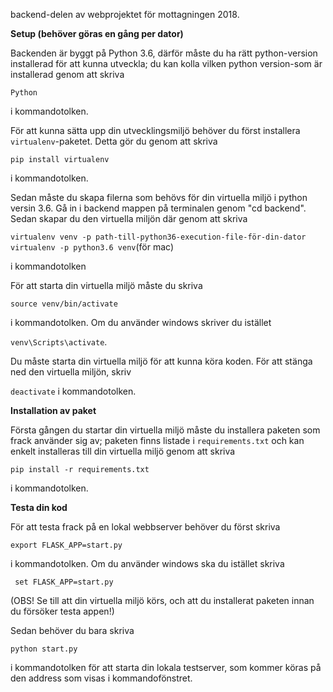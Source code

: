 backend-delen av webprojektet för mottagningen 2018.

**Setup (behöver göras en gång per dator)**

Backenden är byggt på Python 3.6, därför måste du ha rätt python-version installerad för att kunna utveckla; du kan kolla vilken python version-som är installerad genom att skriva

```Python```

 i kommandotolken.

För att kunna sätta upp din utvecklingsmiljö behöver du först installera ```virtualenv```-paketet. Detta gör du genom att skriva

```pip install virtualenv```

i kommandotolken.

Sedan måste du skapa filerna som behövs för din virtuella miljö i python versin 3.6. Gå in i backend mappen på terminalen genom "cd backend". Sedan skapar du den virtuella miljön där genom att skriva

```virtualenv venv -p path-till-python36-execution-file-för-din-dator```
```virtualenv -p python3.6 venv```(för mac)

i kommandotolken

För att starta din virtuella miljö måste du skriva

```source venv/bin/activate```

i kommandotolken. Om du använder windows skriver du istället

```venv\Scripts\activate```.

Du måste starta din virtuella miljö för att kunna köra koden.
För att stänga ned den virtuella miljön, skriv

```deactivate``` i kommandotolken.

**Installation av paket**

Första gången du startar din virtuella miljö måste du installera paketen som frack använder sig av; paketen finns listade i ```requirements.txt``` och kan enkelt installeras till din virtuella miljö genom att skriva

```pip install -r requirements.txt```

i kommandotolken.

**Testa din kod**

För att testa frack på en lokal webbserver behöver du först skriva

```export FLASK_APP=start.py```

i kommandotolken. Om du använder windows ska du istället skriva

``` set FLASK_APP=start.py```

(OBS! Se till att din virtuella miljö körs, och att du installerat paketen innan du försöker testa appen!)

Sedan behöver du bara skriva

```python start.py```

i kommandotolken för att starta din lokala testserver, som kommer köras på den address som visas i kommandofönstret.
